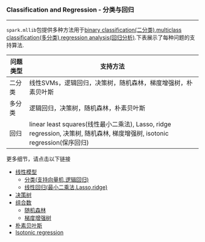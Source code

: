 ### Classification and Regression - 分类与回归
---
`spark.mllib`包提供多种方法用于[binary classification(二分类)](http://en.wikipedia.org/wiki/Binary_classification),[multiclass classification(多分类)](http://en.wikipedia.org/wiki/Multiclass_classification),[regression analysis(回归分析)](http://en.wikipedia.org/wiki/Regression_analysis).下表展示了每种问题的支持算法.

问题类型 | 支持方法
---|---
二分类 | 线性SVMs，逻辑回归，决策树，随机森林，梯度增强树，朴素贝叶斯
多分类 | 逻辑回归，决策树，随机森林，朴素贝叶斯
回归 | linear least squares(线性最小二乘法), Lasso, ridge regression, 决策树, 随机森林, 梯度增强树, isotonic regression(保序回归)

更多细节，请点击以下链接
- [线性模型](mllib-linear-methods.md)
    - [分类(支持向量机,逻辑回归)]()
    - [线性回归(最小二乘法,Lasso,ridge)]()
- [决策树](mllib-decision-tree.md)
- [组合数](mllib-ensembles.md)
    - [随机森林]()
    - [梯度增强树]()
- [朴素贝叶斯](mllib-naive-bayes.md)
- [Isotonic regression](mllib-isotonic-regression.md)









